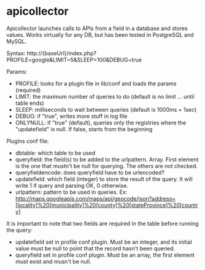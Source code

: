 apicollector
============

Apicollector launches calls to APIs from a field in a database and stores values. Works virtually for any DB, but has been tested in PostgreSQL and MySQL.

Syntax: http://{baseUrl}/index.php?PROFILE=google&LIMIT=5&SLEEP=100&DEBUG=true

Params:
* PROFILE: looks for a plugin file in lib/conf and loads the params (required)
* LIMIT: the maximum number of queries to do (default is no limit ... until table ends)
* SLEEP: milliseconds to wait between queries (default is 1000ms = 1sec)
* DEBUG: if "true", writes more stuff in log file
* ONLYNULL: if "true" (default), queries only the registries where the "updatefield" is null. If false, starts from the beginning

Plugins conf file:
* dbtable: which table to be used
* queryfield: the field(s) to be added to the urlpattern. Array. First element is the one that mustn't be null for querying. The others are not checked. 
* queryfieldencode: does queryfield have to be urlencoded?
* updatefield: which field (integer) to store the result of the query. It will write 1 if query and parsing OK, 0 otherwise. 
* urlpattern: pattern to be used in queries. Ex: http://maps.googleapis.com/maps/api/geocode/json?address=[locality]%20[municipality]%20[county]%20[stateProvince]%20[country]

It is important to note that two fields are required in the table before running the query:
* updatefield set in profile conf plugin. Must be an integer, and its initial value must be null to point that the record hasn't been queried.  
* queryfield set in profile conf plugin. Must be an array, the first element must exist and musn't be null.	